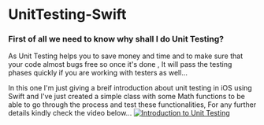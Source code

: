 # UnitTesting-Swift
### First of all we need to know why shall I do Unit Testing?
As Unit Testing helps you to save money and time and to make sure that your code almost bugs free so once it's done , It will pass the testing phases quickly if you are working with testers as well...

In this one I'm just giving a breif introduction about unit testing in iOS using Swift and I've just created a simple class with some Math functions to be able to go through the process and test these functionalities, For any further details kindly check the video below...
[![Introduction to Unit Testing](https://user-images.githubusercontent.com/26345314/154076128-2c6725cf-a12f-4334-a8e4-d188a0662bf6.png)](https://youtu.be/-fGdNcG26a8 "Introduction to Unit Testing")
